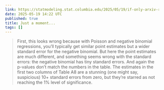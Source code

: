 ```yaml
---
link: https://statmodeling.stat.columbia.edu/2025/05/19/if-only-arxiv-required-researchers-to-sign-at-the-top-rather-than-the-bottom-of-the-page-none-of-this-wouldve-happened/
date: 2025-05-19 14:22 UTC
published: true
title: Just a moment...
tags: []
---
```


> First, this looks wrong because with Poisson and negative binomial regressions, you’ll typically get similar point estimates but a wider standard error for the negative binomial. But here the point estimates are much different, and something seems wrong with the standard errors: the negative binomial has tiny standard errors. And again the p-values don’t match the numbers in the table. The estimates in the first two columns of Table A8 are a stunning (one might say, suspicious) 10+ standard errors from zero, but they’re starred as not reaching the 1% level of significance.

